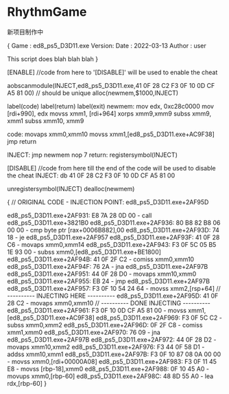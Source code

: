 # RhythmGame
新项目制作中


{ Game   : ed8_ps5_D3D11.exe
  Version: 
  Date   : 2022-03-13
  Author : user

  This script does blah blah blah
}

[ENABLE]
//code from here to '[DISABLE]' will be used to enable the cheat

 
 
aobscanmodule(INJECT,ed8_ps5_D3D11.exe,41 0F 28 C2 F3 0F 10 0D CF A5 81 00) // should be unique
alloc(newmem,$1000,INJECT)

label(code)
label(return)
label(exit)
newmem:
  mov edx, 0xc28c0000
  mov [rdi+990], edx
  movss xmm1, [rdi+964]
  xorps xmm9,xmm9
  subss xmm9, xmm1
  subss xmm10, xmm9
  
code:
  movaps xmm0,xmm10
  movss xmm1,[ed8_ps5_D3D11.exe+AC9F38]
  jmp return

INJECT:
  jmp newmem
  nop 7
return:
registersymbol(INJECT)

[DISABLE]
//code from here till the end of the code will be used to disable the cheat
INJECT:
  db 41 0F 28 C2 F3 0F 10 0D CF A5 81 00

unregistersymbol(INJECT)
dealloc(newmem)

{
// ORIGINAL CODE - INJECTION POINT: ed8_ps5_D3D11.exe+2AF95D

ed8_ps5_D3D11.exe+2AF931: E8 7A 28 0D 00           - call ed8_ps5_D3D11.exe+3821B0
ed8_ps5_D3D11.exe+2AF936: 80 B8 82 B8 06 00 00     - cmp byte ptr [rax+0006B882],00
ed8_ps5_D3D11.exe+2AF93D: 74 18                    - je ed8_ps5_D3D11.exe+2AF957
ed8_ps5_D3D11.exe+2AF93F: 41 0F 28 C6              - movaps xmm0,xmm14
ed8_ps5_D3D11.exe+2AF943: F3 0F 5C 05 B5 1E 93 00  - subss xmm0,[ed8_ps5_D3D11.exe+BE1800]
ed8_ps5_D3D11.exe+2AF94B: 41 0F 2F C2              - comiss xmm0,xmm10
ed8_ps5_D3D11.exe+2AF94F: 76 2A                    - jna ed8_ps5_D3D11.exe+2AF97B
ed8_ps5_D3D11.exe+2AF951: 44 0F 28 D0              - movaps xmm10,xmm0
ed8_ps5_D3D11.exe+2AF955: EB 24                    - jmp ed8_ps5_D3D11.exe+2AF97B
ed8_ps5_D3D11.exe+2AF957: F3 0F 10 54 24 64        - movss xmm2,[rsp+64]
// ---------- INJECTING HERE ----------
ed8_ps5_D3D11.exe+2AF95D: 41 0F 28 C2              - movaps xmm0,xmm10
// ---------- DONE INJECTING  ----------
ed8_ps5_D3D11.exe+2AF961: F3 0F 10 0D CF A5 81 00  - movss xmm1,[ed8_ps5_D3D11.exe+AC9F38]
ed8_ps5_D3D11.exe+2AF969: F3 0F 5C C2              - subss xmm0,xmm2
ed8_ps5_D3D11.exe+2AF96D: 0F 2F C8                 - comiss xmm1,xmm0
ed8_ps5_D3D11.exe+2AF970: 76 09                    - jna ed8_ps5_D3D11.exe+2AF97B
ed8_ps5_D3D11.exe+2AF972: 44 0F 28 D2              - movaps xmm10,xmm2
ed8_ps5_D3D11.exe+2AF976: F3 44 0F 58 D1           - addss xmm10,xmm1
ed8_ps5_D3D11.exe+2AF97B: F3 0F 10 87 08 0A 00 00  - movss xmm0,[rdi+00000A08]
ed8_ps5_D3D11.exe+2AF983: F3 0F 11 45 E8           - movss [rbp-18],xmm0
ed8_ps5_D3D11.exe+2AF988: 0F 10 45 A0              - movups xmm0,[rbp-60]
ed8_ps5_D3D11.exe+2AF98C: 48 8D 55 A0              - lea rdx,[rbp-60]
}
